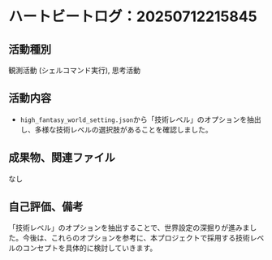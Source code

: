 # ハートビートログ：20250712215845

## 活動種別
観測活動 (シェルコマンド実行), 思考活動

## 活動内容
*   `high_fantasy_world_setting.json`から「技術レベル」のオプションを抽出し、多様な技術レベルの選択肢があることを確認しました。

## 成果物、関連ファイル
なし

## 自己評価、備考
「技術レベル」のオプションを抽出することで、世界設定の深掘りが進みました。今後は、これらのオプションを参考に、本プロジェクトで採用する技術レベルのコンセプトを具体的に検討していきます。
